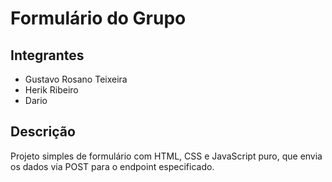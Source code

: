 # Formulário do Grupo

## Integrantes

- Gustavo Rosano Teixeira 
- Herik Ribeiro
- Dario 

## Descrição
Projeto simples de formulário com HTML, CSS e JavaScript puro, que envia os dados via POST para o endpoint especificado.

